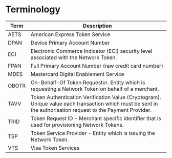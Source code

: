 # Terminology

| Term  | Description                                                                                                                                                   |
| ----- | ------------------------------------------------------------------------------------------------------------------------------------------------------------- |
| AETS  | American Express Token Service                                                                                                                                |
| DPAN  | Device Primary Account Number                                                                                                                                 |
| ECI   | Electronic Commerce Indicator (ECI) security level associated with the Network Token.                                                                         |
| FPAN  | Full Primary Account Number (raw credit card number)                                                                                                          |
| MDES  | Mastercard Digital Enablement Service                                                                                                                         |
| OBOTR | On-Behalf-Of Token Requestor. Entity which is requesting a Network Token on behalf of a merchant.                                                             |
| TAVV  | Token Authentication Verification Value (Cryptogram). Unique value each transaction which must be sent in the authorisation request to the Payment Provider.  |
| TRID  | Token Request ID - Merchant specific identifier that is used for provisioning Network Tokens.                                                                 |
| TSP   | Token Service Provider - Entity which is issuing the Network Token.                                                                                           |
| VTS   | Visa Token Services                                                                                                                                           |
